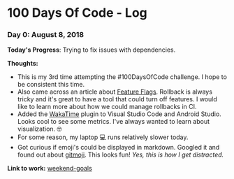 # 100 Days Of Code - Log

### Day 0: August 8, 2018

**Today's Progress**: Trying to fix issues with dependencies.

**Thoughts:** 
- This is my 3rd time attempting the #100DaysOfCode challenge. I hope to be consistent this time.
- Also came across an article about [Feature Flags](https://www.sitepoint.com/how-to-use-feature-flags-in-continuous-integration/). Rollback is always tricky and it's great to have a tool that could turn off features. I would like to learn more about how we could manage rollbacks in CI.
- Added the [WakaTime](https://wakatime.com) plugin to Visual Studio Code and Android Studio. Looks cool to see some metrics. I've always wanted to learn about visualization. :nerd_face:
- For some reason, my laptop :computer: runs relatively slower today.
- Got curious if emoji's could be displayed in markdown. Googled it and found out about [gitmoji](https://gitmoji.carloscuesta.me/). This looks fun! *Yes, this is how I get distracted.*

**Link to work:** [weekend-goals](https://iamsywid.github.io/weekend-goals/)

